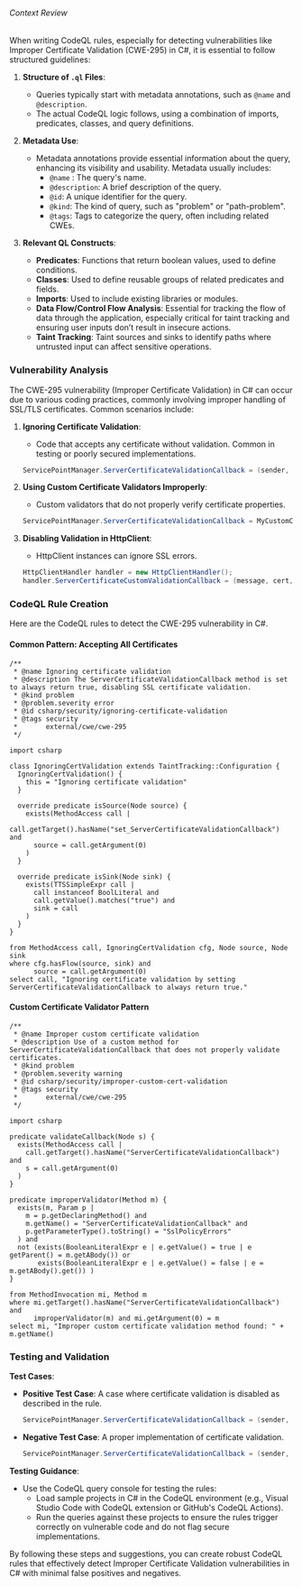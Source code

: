 ###### Context Review

When writing CodeQL rules, especially for detecting vulnerabilities like Improper Certificate Validation (CWE-295) in C#, it is essential to follow structured guidelines:

1. **Structure of `.ql` Files**:
   - Queries typically start with metadata annotations, such as `@name` and `@description`.
   - The actual CodeQL logic follows, using a combination of imports, predicates, classes, and query definitions.

2. **Metadata Use**:
   - Metadata annotations provide essential information about the query, enhancing its visibility and usability. Metadata usually includes:
     - `@name` : The query's name.
     - `@description`: A brief description of the query.
     - `@id`: A unique identifier for the query.
     - `@kind`: The kind of query, such as "problem" or "path-problem".
     - `@tags`: Tags to categorize the query, often including related CWEs.

3. **Relevant QL Constructs**:
   - **Predicates**: Functions that return boolean values, used to define conditions.
   - **Classes**: Used to define reusable groups of related predicates and fields.
   - **Imports**: Used to include existing libraries or modules.
   - **Data Flow/Control Flow Analysis**: Essential for tracking the flow of data through the application, especially critical for taint tracking and ensuring user inputs don’t result in insecure actions.
   - **Taint Tracking**: Taint sources and sinks to identify paths where untrusted input can affect sensitive operations.

### Vulnerability Analysis

The CWE-295 vulnerability (Improper Certificate Validation) in C# can occur due to various coding practices, commonly involving improper handling of SSL/TLS certificates. Common scenarios include:

1. **Ignoring Certificate Validation**:
   - Code that accepts any certificate without validation. Common in testing or poorly secured implementations.
   ```csharp
   ServicePointManager.ServerCertificateValidationCallback = (sender, certificate, chain, sslPolicyErrors) => true;
   ```

2. **Using Custom Certificate Validators Improperly**:
   - Custom validators that do not properly verify certificate properties.
   ```csharp
   ServicePointManager.ServerCertificateValidationCallback = MyCustomCertificateValidator;
   ```

3. **Disabling Validation in HttpClient**:
   - HttpClient instances can ignore SSL errors.
   ```csharp
   HttpClientHandler handler = new HttpClientHandler();
   handler.ServerCertificateCustomValidationCallback = (message, cert, chain, errors) => true;
   ```

### CodeQL Rule Creation

Here are the CodeQL rules to detect the CWE-295 vulnerability in C#.

#### Common Pattern: Accepting All Certificates
```ql
/**
 * @name Ignoring certificate validation
 * @description The ServerCertificateValidationCallback method is set to always return true, disabling SSL certificate validation.
 * @kind problem
 * @problem.severity error
 * @id csharp/security/ignoring-certificate-validation
 * @tags security
 *       external/cwe/cwe-295
 */

import csharp

class IgnoringCertValidation extends TaintTracking::Configuration {
  IgnoringCertValidation() {
    this = "Ignoring certificate validation"
  }

  override predicate isSource(Node source) {
    exists(MethodAccess call |
      call.getTarget().hasName("set_ServerCertificateValidationCallback") and
      source = call.getArgument(0)
    )
  }

  override predicate isSink(Node sink) {
    exists(TTSSimpleExpr call |
      call instanceof BoolLiteral and
      call.getValue().matches("true") and
      sink = call
    )
  }
}

from MethodAccess call, IgnoringCertValidation cfg, Node source, Node sink
where cfg.hasFlow(source, sink) and
      source = call.getArgument(0)
select call, "Ignoring certificate validation by setting ServerCertificateValidationCallback to always return true."
```

#### Custom Certificate Validator Pattern
```ql
/**
 * @name Improper custom certificate validation
 * @description Use of a custom method for ServerCertificateValidationCallback that does not properly validate certificates.
 * @kind problem
 * @problem.severity warning
 * @id csharp/security/improper-custom-cert-validation
 * @tags security
 *       external/cwe/cwe-295
 */

import csharp

predicate validateCallback(Node s) {
  exists(MethodAccess call |
    call.getTarget().hasName("ServerCertificateValidationCallback") and
    s = call.getArgument(0)
  )
}

predicate improperValidator(Method m) {
  exists(m, Param p |
    m = p.getDeclaringMethod() and
    m.getName() = "ServerCertificateValidationCallback" and
    p.getParameterType().toString() = "SslPolicyErrors"
  ) and
  not (exists(BooleanLiteralExpr e | e.getValue() = true | e getParent() = m.getABody()) or
       exists(BooleanLiteralExpr e | e.getValue() = false | e = m.getABody().get()) )
}

from MethodInvocation mi, Method m
where mi.getTarget().hasName("ServerCertificateValidationCallback") and
      improperValidator(m) and mi.getArgument(0) = m
select mi, "Improper custom certificate validation method found: " + m.getName()
```

### Testing and Validation

**Test Cases**:
- **Positive Test Case**: A case where certificate validation is disabled as described in the rule.
  ```csharp
  ServicePointManager.ServerCertificateValidationCallback = (sender, certificate, chain, sslPolicyErrors) => true;
  ```

- **Negative Test Case**: A proper implementation of certificate validation.
  ```csharp
  ServicePointManager.ServerCertificateValidationCallback = (sender, cert, chain, sslPolicyErrors) => sslPolicyErrors == SslPolicyErrors.None;
  ```

**Testing Guidance**:
- Use the CodeQL query console for testing the rules:
  - Load sample projects in C# in the CodeQL environment (e.g., Visual Studio Code with CodeQL extension or GitHub's CodeQL Actions).
  - Run the queries against these projects to ensure the rules trigger correctly on vulnerable code and do not flag secure implementations.
  
By following these steps and suggestions, you can create robust CodeQL rules that effectively detect Improper Certificate Validation vulnerabilities in C# with minimal false positives and negatives.
